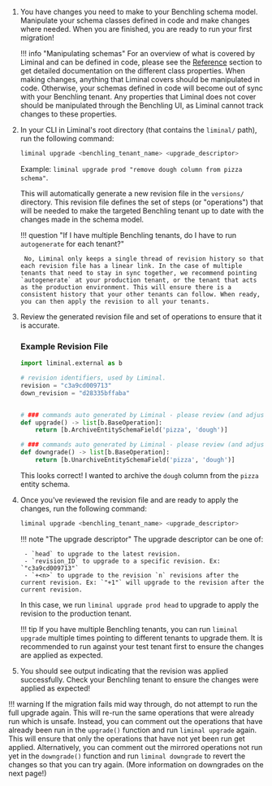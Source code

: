 1. You have changes you need to make to your Benchling schema model. Manipulate your schema classes defined in code and make changes where needed. When you are finished, you are ready to run your first migration!

    !!! info "Manipulating schemas"
        For an overview of what is covered by Liminal and can be defined in code, please see the [Reference](../reference/entity-schemas.md) section to get detailed documentation on the different class properties. When making changes, anything that Liminal covers should be manipulated in code. Otherwise, your schemas defined in code will become out of sync with your Benchling tenant. Any properties that Liminal does not cover should be manipulated through the Benchling UI, as Liminal cannot track changes to these properties.

2. In your CLI in Liminal's root directory (that contains the `liminal/` path), run the following command:

    ```bash
    liminal upgrade <benchling_tenant_name> <upgrade_descriptor>
    ```

    Example: `liminal upgrade prod "remove dough column from pizza schema"`.

    This will automatically generate a new revision file in the `versions/` directory. This revision file defines the set of steps (or "operations") that will be needed to make the targeted Benchling tenant up to date with the changes made in the schema model.

    !!! question "If I have multiple Benchling tenants, do I have to run `autogenerate` for each tenant?"

        No, Liminal only keeps a single thread of revision history so that each revision file has a linear link. In the case of multiple tenants that need to stay in sync together, we recommend pointing `autogenerate` at your production tenant, or the tenant that acts as the production environment. This will ensure there is a consistent history that your other tenants can follow. When ready, you can then apply the revision to all your tenants.

3. Review the generated revision file and set of operations to ensure that it is accurate.

   ### Example Revision File

    ```python
    import liminal.external as b

    # revision identifiers, used by Liminal.
    revision = "c3a9cd009713"
    down_revision = "d28335bffaba"


    # ### commands auto generated by Liminal - please review (and adjust if needed)! ###
    def upgrade() -> list[b.BaseOperation]:
        return [b.ArchiveEntitySchemaField('pizza', 'dough')]

    # ### commands auto generated by Liminal - please review (and adjust if needed)! ###
    def downgrade() -> list[b.BaseOperation]:
        return [b.UnarchiveEntitySchemaField('pizza', 'dough')]
    ```

    This looks correct! I wanted to archive the `dough` column from the `pizza` entity schema.

4. Once you've reviewed the revision file and are ready to apply the changes, run the following command:

    ```bash
    liminal upgrade <benchling_tenant_name> <upgrade_descriptor>
    ```

    !!! note "The upgrade descriptor"
        The upgrade descriptor can be one of:

        - `head` to upgrade to the latest revision.
        - `revision_ID` to upgrade to a specific revision. Ex: `"c3a9cd009713"`
        - `+<n>` to upgrade to the revision `n` revisions after the current revision. Ex: `"+1"` will upgrade to the revision after the current revision.

    In this case, we run `liminal upgrade prod head` to upgrade to apply the revision to the production tenant.

    !!! tip
        If you have multiple Benchling tenants, you can run `liminal upgrade` multiple times pointing to different tenants to upgrade them. It is recommended to run against your test tenant first to ensure the changes are applied as expected.

5. You should see output indicating that the revision was applied successfully. Check your Benchling tenant to ensure the changes were applied as expected!

!!! warning
    If the migration fails mid way through, do not attempt to run the full upgrade again. This will re-run the same operations that were already run which is unsafe. Instead, you can comment out the operations
    that have already been run in the `upgrade()` function and run `liminal upgrade` again. This will ensure that only the operations that have not yet been run get applied. Alternatively, you can comment out the mirrored operations not run yet in the `downgrade()` function and run `liminal downgrade` to revert the changes so that you can try again. (More information on downgrades on the next page!)
